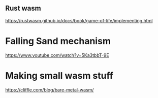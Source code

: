 ## Rust wasm

https://rustwasm.github.io/docs/book/game-of-life/implementing.html

# Falling Sand mechanism

https://www.youtube.com/watch?v=5Ka3tbbT-9E

# Making small wasm stuff

https://cliffle.com/blog/bare-metal-wasm/
